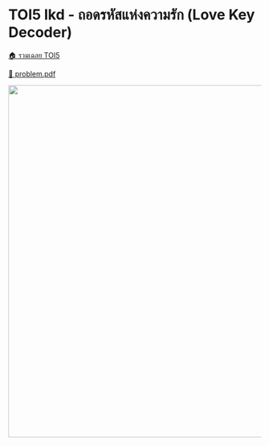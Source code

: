 <!-- @codegen_problem begin -->
# TOI5 lkd - ถอดรหัสแห่งความรัก (Love Key Decoder)

[🏠 รวมเฉลย TOI5](../)

[💎 problem.pdf](./toi5_lkd.pdf)

<img width="700" src="https://github.com/krist7599555/toi/assets/19445033/80c80822-7583-4bcd-a705-dae3eacdee85" />
<!-- @codegen_problem end -->

